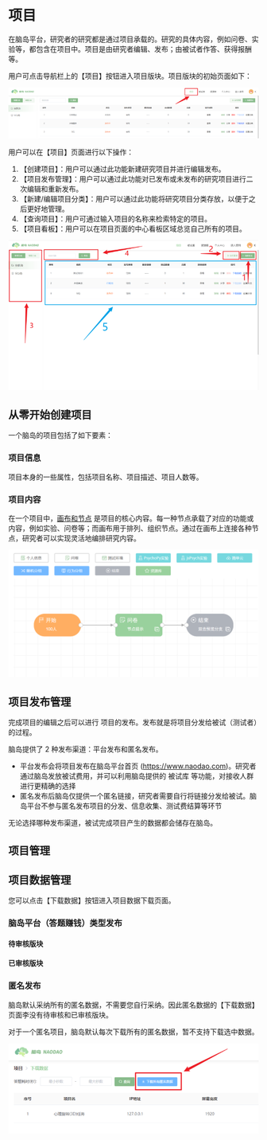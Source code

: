 # 项目

在脑岛平台，研究者的研究都是通过项目承载的。研究的具体内容，例如问卷、实验等，都包含在项目中。项目是由研究者编辑、发布；由被试者作答、获得报酬等。

用户可点击导航栏上的【项目】按钮进入项目版块。项目版块的初始页面如下：

![](imgs/5.png)

用户可以在【项目】页面进行以下操作：

1. 【创建项目】：用户可以通过此功能新建研究项目并进行编辑发布。
2. 【项目发布管理】：用户可以通过此功能对已发布或未发布的研究项目进行二次编辑和重新发布。
3. 【新建/编辑项目分类】：用户可以通过此功能将研究项目分类存放，以便于之后更好地管理。
4. 【查询项目】：用户可通过输入项目的名称来检索特定的项目。
5. 【项目看板】：用户可以在项目页面的中心看板区域总览自己所有的项目。

![](imgs/5-2.png)

## 从零开始创建项目

一个脑岛的项目包括了如下要素：

### 项目信息

项目本身的一些属性，包括项目名称、项目描述、项目人数等。

### 项目内容

在一个项目中，[画布和节点](#画布和节点) 是项目的核心内容。每一种节点承载了对应的功能或内容，例如实验、问卷等；而画布用于排列、组织节点。通过在画布上连接各种节点，研究者可以实现灵活地编排研究内容。

![](imgs/node1.png)

## 项目发布管理

完成项目的编辑之后可以进行 项目的发布。发布就是将项目分发给被试（测试者）的过程。

脑岛提供了 2 种发布渠道：平台发布和匿名发布。

* 平台发布会将项目发布在脑岛平台首页 (https://www.naodao.com)。研究者通过脑岛发放被试费用，并可以利用脑岛提供的 被试库 等功能，对接收人群进行更精确的选择
* 匿名发布后脑岛仅提供一个匿名链接，研究者需要自行将链接分发给被试。脑岛平台不参与匿名发布项目的分发、信息收集、测试费结算等环节

无论选择哪种发布渠道，被试完成项目产生的数据都会储存在脑岛。

## 项目管理


## 项目数据管理

您可以点击【下载数据】按钮进入项目数据下载页面。

### 脑岛平台（答题赚钱）类型发布

#### 待审核版块

#### 已审核版块

### 匿名发布

脑岛默认采纳所有的匿名数据，不需要您自行采纳。因此匿名数据的【下载数据】页面李没有待审核和已审核版块。

对于一个匿名项目，脑岛默认每次下载所有的匿名数据，暂不支持下载选中数据。

![](imgs/55.png)
